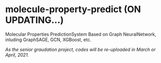 # molecule-property-predict (ON UPDATING...)
Molecular Properties PredictionSystem Based on Graph NeuralNetwork, inluding GraphSAGE, GCN, XGBoost, etc.

*As the senior graudation project, codes will be re-uploaded in March or April, 2021.*
